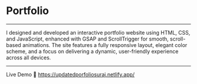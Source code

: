 # Portfolio
______________________________________

I designed and developed an interactive portfolio website using HTML, CSS, and JavaScript, enhanced with GSAP and ScrollTrigger for smooth,
scroll-based animations. The site features a fully responsive layout, elegant color scheme, and a focus on delivering a dynamic, user-friendly
experience across all devices.

______________________________________


Live Demo 🚀
https://updatedporfoliosuraj.netlify.app/
